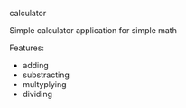 calculator

Simple calculator application for simple math

Features:
- adding
- substracting
- multyplying
- dividing
